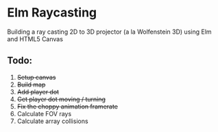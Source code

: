# Elm Raycasting

Building a ray casting 2D to 3D projector (a la Wolfenstein 3D) using Elm and HTML5 Canvas

## Todo:

1.  ~~Setup canvas~~
2.  ~~Build map~~
3.  ~~Add player dot~~
4.  ~~Get player dot moving / turning~~
5.  ~~Fix the choppy animation framerate~~
6.  Calculate FOV rays
7.  Calculate array collisions
